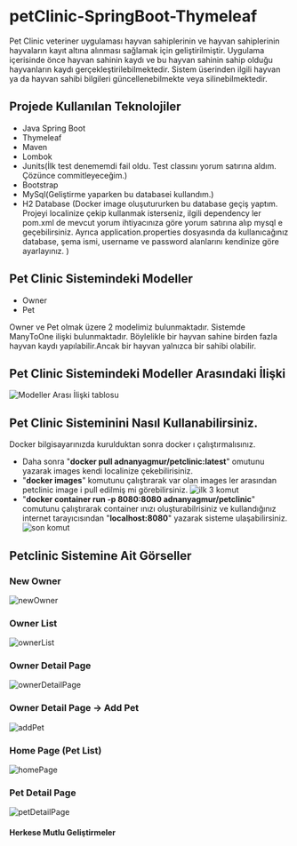 # petClinic-SpringBoot-Thymeleaf
Pet Clinic veteriner uygulaması hayvan sahiplerinin ve hayvan sahiplerinin hayvaların kayıt altına alınması sağlamak için geliştirilmiştir. Uygulama içerisinde önce hayvan sahinin kaydı ve bu hayvan sahinin sahip olduğu hayvanların kaydı gerçekleştirilebilmektedir. Sistem üserinden ilgili hayvan ya da hayvan sahibi bilgileri güncellenebilmekte veya silinebilmektedir.

## Projede Kullanılan Teknolojiler

- Java Spring Boot
- Thymeleaf
- Maven
- Lombok
- Junits(İlk test denememdi fail oldu. Test classını yorum satırına aldım. Çözünce commitleyeceğim.)
- Bootstrap
- MySql(Geliştirme yaparken bu databasei kullandım.)
- H2 Database (Docker image oluşutururken bu database geçiş yaptım. Projeyi localinize çekip kullanmak isterseniz, ilgili dependency ler pom.xml de mevcut yorum ihtiyacınıza göre yorum satırına alıp mysql e geçebilirsiniz. Ayrıca application.properties dosyasında da kullanıcağınız database, şema ismi, username ve password alanlarını kendinize göre ayarlayınız. )

## Pet Clinic Sistemindeki Modeller
- Owner
- Pet

Owner ve Pet olmak üzere 2 modelimiz bulunmaktadır. Sistemde ManyToOne ilişki bulunmaktadır. Böylelikle bir hayvan sahine birden fazla hayvan kaydı yapılabilir.Ancak bir hayvan yalnızca bir sahibi olabilir.
## Pet Clinic Sistemindeki Modeller Arasındaki İlişki
![Modeller Arası İlişki tablosu](https://i.hizliresim.com/ptscsw0.png)

## Pet Clinic Sisteminini Nasıl Kullanabilirsiniz.
Docker bilgisayarınızda kurulduktan sonra docker ı çalıştırmalısınız.

+ Daha sonra "**docker pull adnanyagmur/petclinic:latest**" omutunu yazarak images kendi localinize çekebilirisiniz. 
+ "**docker images**" komutunu çalıştırarak var olan images ler arasından petclinic image i pull edilmiş mi görebilirsiniz.
![ilk 3 komut](https://i.hizliresim.com/63naq46.png)
+ "**docker container run -p 8080:8080 adnanyagmur/petclinic**" comutunu çalıştırarak container ınızı oluşturabilrisiniz ve kullandığınız internet tarayıcısından "**localhost:8080**" yazarak sisteme ulaşabilirsiniz. 
![son komut](https://i.hizliresim.com/s6tnnst.png)

## Petclinic Sistemine Ait Görseller

### New Owner

![newOwner](https://i.hizliresim.com/4yk983a.png)

### Owner List

![ownerList](https://i.hizliresim.com/45acy5q.png)

### Owner Detail Page

![ownerDetailPage](https://i.hizliresim.com/mxk90rv.png)

### Owner Detail Page -> Add Pet

![addPet](https://i.hizliresim.com/si39pgz.png)

### Home Page (Pet List)

![homePage](https://i.hizliresim.com/cofpho3.png)

### Pet Detail Page

![petDetailPage](https://i.hizliresim.com/qorpegx.png)

#### Herkese Mutlu Geliştirmeler

